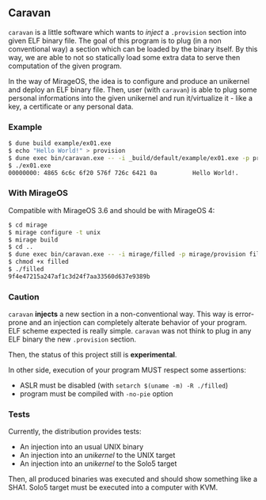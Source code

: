 ## Caravan

`caravan` is a little software which wants to _inject_ a `.provision` section
into given ELF binary file. The goal of this program is to plug (in a non
conventional way) a section which can be loaded by the binary itself. By this
way, we are able to not so statically load some extra data to serve then
computation of the given program.

In the way of MirageOS, the idea is to configure and produce an unikernel and
deploy an ELF binary file. Then, user (with `caravan`) is able to plug some
personal informations into the given unikernel and run it/virtualize it - like a
key, a certificate or any personal data.

### Example

```sh
$ dune build example/ex01.exe
$ echo "Hello World!" > provision
$ dune exec bin/caravan.exe -- -i _build/default/example/ex01.exe -p provision ex01.exe
$ ./ex01.exe
00000000: 4865 6c6c 6f20 576f 726c 6421 0a          Hello World!.
```

### With MirageOS

Compatible with MirageOS 3.6 and should be with MirageOS 4:

```sh
$ cd mirage
$ mirage configure -t unix
$ mirage build
$ cd ..
$ dune exec bin/caravan.exe -- -i mirage/filled -p mirage/provision filled
$ chmod +x filled
$ ./filled
9f4e47215a247af1c3d24f7aa33560d637e9389b
```

### Caution

`caravan` __injects__ a new section in a non-conventional way. This way is
error-prone and an injection can completely alterate behavior of your program.
ELF scheme expected is really simple. `caravan` was not think to plug in any ELF
binary the new `.provision` section.

Then, the status of this project still is __experimental__.

In other side, execution of your program MUST respect some assertions:
- ASLR must be disabled (with `setarch $(uname -m) -R ./filled`)
- program must be compiled with `-no-pie` option

### Tests

Currently, the distribution provides tests:
- An injection into an usual UNIX binary
- An injection into an _unikernel_ to the UNIX target
- An injection into an _unikernel_ to the Solo5 target

Then, all produced binaries was executed and should show something like a SHA1.
Solo5 target must be executed into a computer with KVM.
